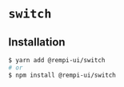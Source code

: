 # `switch`

## Installation

```sh
$ yarn add @rempi-ui/switch
# or
$ npm install @rempi-ui/switch
```
